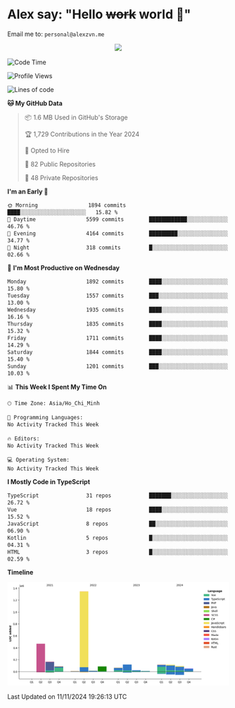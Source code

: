 # Alex say: "Hello ~~work~~ world 🐾"
Email me to: `personal@alexzvn.me`


<p align=center>
  <a href="https://skillicons.dev">
    <img src="https://skillicons.dev/icons?i=ts,js,php,nodejs,bun,vue,nuxt,react,svelte,tauri,laravel,rust,mongodb,docker,electron,redis,rabbitmq,tailwind,git,cloudflare,elysia,mysql,nginx,rollupjs,sentry,ubuntu,yarn,html,css,vite" />
  </a>
</p>

<!--START_SECTION:waka-->
![Code Time](http://img.shields.io/badge/Code%20Time-1%2C066%20hrs%2055%20mins-blue)

![Profile Views](http://img.shields.io/badge/Profile%20Views-0-blue)

![Lines of code](https://img.shields.io/badge/From%20Hello%20World%20I%27ve%20Written-2.7%20million%20lines%20of%20code-blue)

**🐱 My GitHub Data** 

> 📦 1.6 MB Used in GitHub's Storage 
 > 
> 🏆 1,729 Contributions in the Year 2024
 > 
> 💼 Opted to Hire
 > 
> 📜 82 Public Repositories 
 > 
> 🔑 48 Private Repositories 
 > 
**I'm an Early 🐤** 

```text
🌞 Morning                1894 commits        ████░░░░░░░░░░░░░░░░░░░░░   15.82 % 
🌆 Daytime                5599 commits        ████████████░░░░░░░░░░░░░   46.76 % 
🌃 Evening                4164 commits        █████████░░░░░░░░░░░░░░░░   34.77 % 
🌙 Night                  318 commits         █░░░░░░░░░░░░░░░░░░░░░░░░   02.66 % 
```
📅 **I'm Most Productive on Wednesday** 

```text
Monday                   1892 commits        ████░░░░░░░░░░░░░░░░░░░░░   15.80 % 
Tuesday                  1557 commits        ███░░░░░░░░░░░░░░░░░░░░░░   13.00 % 
Wednesday                1935 commits        ████░░░░░░░░░░░░░░░░░░░░░   16.16 % 
Thursday                 1835 commits        ████░░░░░░░░░░░░░░░░░░░░░   15.32 % 
Friday                   1711 commits        ████░░░░░░░░░░░░░░░░░░░░░   14.29 % 
Saturday                 1844 commits        ████░░░░░░░░░░░░░░░░░░░░░   15.40 % 
Sunday                   1201 commits        ███░░░░░░░░░░░░░░░░░░░░░░   10.03 % 
```


📊 **This Week I Spent My Time On** 

```text
🕑︎ Time Zone: Asia/Ho_Chi_Minh

💬 Programming Languages: 
No Activity Tracked This Week

🔥 Editors: 
No Activity Tracked This Week

💻 Operating System: 
No Activity Tracked This Week
```

**I Mostly Code in TypeScript** 

```text
TypeScript               31 repos            ███████░░░░░░░░░░░░░░░░░░   26.72 % 
Vue                      18 repos            ████░░░░░░░░░░░░░░░░░░░░░   15.52 % 
JavaScript               8 repos             ██░░░░░░░░░░░░░░░░░░░░░░░   06.90 % 
Kotlin                   5 repos             █░░░░░░░░░░░░░░░░░░░░░░░░   04.31 % 
HTML                     3 repos             █░░░░░░░░░░░░░░░░░░░░░░░░   02.59 % 
```



**Timeline**

![Lines of Code chart](https://raw.githubusercontent.com/alexzvn/alexzvn/main/assets/bar_graph.png)


 Last Updated on 11/11/2024 19:26:13 UTC
<!--END_SECTION:waka-->
